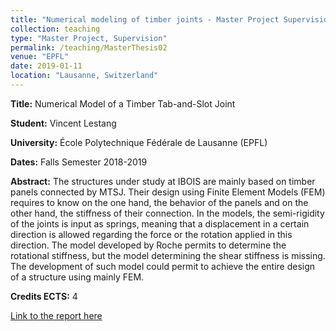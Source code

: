 ```yaml
---
title: "Numerical modeling of timber joints - Master Project Supervision"
collection: teaching
type: "Master Project, Supervision"
permalink: /teaching/MasterThesis02
venue: "EPFL"
date: 2019-01-11
location: "Lausanne, Switzerland"
---
```

**Title:** Numerical Model of a Timber Tab-and-Slot Joint

**Student:** Vincent Lestang

**University:** École Polytechnique Fédérale de Lausanne (EPFL)

**Dates:** Falls Semester 2018-2019

**Abstract:** The structures under study at IBOIS are mainly based on timber panels connected by MTSJ. Their design using Finite Element Models (FEM) requires to know on the one hand, the behavior of the panels and on the other hand, the stiffness of their connection. In the models, the semi-rigidity of the joints is input as springs, meaning that a displacement in a certain direction is allowed regarding the force or the rotation applied in this direction. The model developed by Roche permits to determine the rotational stiffness, but the model determining the shear stiffness is missing. The development of such model could permit to achieve the entire design of a structure using mainly FEM.

**Credits ECTS:** 4

[Link to the report here](https://infoscience.epfl.ch/record/274137?ln=fr)
